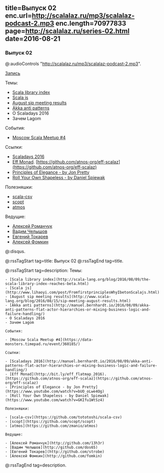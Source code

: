 title=Выпуск 02
enc.url=http://scalalaz.ru/mp3/scalalaz-podcast-2.mp3
enc.length=70977833
page=http://scalalaz.ru/series-02.html
date=2016-08-21
----
### Выпуск 02

@:audioControls "http://scalalaz.ru/mp3/scalalaz-podcast-2.mp3".

[Запись](http://scalalaz.ru/mp3/scalalaz-podcast-2.mp3)

Темы:

- [Scala library index](http://scala-lang.org/blog/2016/08/09/the-scala-library-index-reaches-beta.html)
- [Scala js](http://www.lihaoyi.com/post/FromfirstprinciplesWhyIbetonScalajs.html)
- [August sip meeting results](http://www.scala-lang.org/blog/2016/08/15/sip-meeting-august-results.html)
- [Akka anti patterns](http://manuel.bernhardt.io/2016/08/09/akka-anti-patterns-flat-actor-hierarchies-or-mixing-business-logic-and-failure-handling/)
- О Scaladays 2016
- Зачем Lagom

События:

- [Moscow Scala Meetup #4](https://data-monsters.timepad.ru/event/360185/)

Ссылки:

- [Scaladays 2016](http://manuel.bernhardt.io/2016/08/09/akka-anti-patterns-flat-actor-hierarchies-or-mixing-business-logic-and-failure-handling/)
- [Eff Monad](http://bit.ly/eff_flatmap_2016). [https://github.com/atnos-org/eff-scalaz](https://github.com/atnos-org/eff-scalaz)
- [Principles of Elegance - by Jon Pretty](https://www.youtube.com/watch?v=bUO_oLwe4Og)
- [Roll Your Own Shapeless - by Daniel Spiewak](https://www.youtube.com/watch?v=GKIfu1WtSz4)

Полезняшки:

- [scala-csv](https://github.com/tototoshi/scala-csv)
- [scopt](https://github.com/scopt/scopt)
- [atmos](https://github.com/zmanio/atmos)

Ведущие:

- [Алексей Романчук](http://github.com/13h3r)
- [Вадим Челышов](http://github.com/dos65)
- [Евгений Токарев](http://github.com/strobe)
- [Алексей Фомкин](http://github.com/fomkin)

@:disqus.

@:rssTagStart tag=title:
    Выпуск 02
@:rssTagEnd tag=title.

@:rssTagStart tag=description:
    Темы:

    - [Scala library index](http://scala-lang.org/blog/2016/08/09/the-scala-library-index-reaches-beta.html)
    - [Scala js](http://www.lihaoyi.com/post/FromfirstprinciplesWhyIbetonScalajs.html)
    - [August sip meeting results](http://www.scala-lang.org/blog/2016/08/15/sip-meeting-august-results.html)
    - [Akka anti patterns](http://manuel.bernhardt.io/2016/08/09/akka-anti-patterns-flat-actor-hierarchies-or-mixing-business-logic-and-failure-handling/)
    - О Scaladays 2016
    - Зачем Lagom

    События:

    - [Moscow Scala Meetup #4](https://data-monsters.timepad.ru/event/360185/)

    Ссылки:

    - [Scaladays 2016](http://manuel.bernhardt.io/2016/08/09/akka-anti-patterns-flat-actor-hierarchies-or-mixing-business-logic-and-failure-handling/)
    - [Eff Monad](http://bit.ly/eff_flatmap_2016). [https://github.com/atnos-org/eff-scalaz](https://github.com/atnos-org/eff-scalaz)
    - [Principles of Elegance - by Jon Pretty](https://www.youtube.com/watch?v=bUO_oLwe4Og)
    - [Roll Your Own Shapeless - by Daniel Spiewak](https://www.youtube.com/watch?v=GKIfu1WtSz4)

    Полезняшки:

    - [scala-csv](https://github.com/tototoshi/scala-csv)
    - [scopt](https://github.com/scopt/scopt)
    - [atmos](https://github.com/zmanio/atmos)

    Ведущие:

    - [Алексей Романчук](http://github.com/13h3r)
    - [Вадим Челышов](http://github.com/dos65)
    - [Евгений Токарев](http://github.com/strobe)
    - [Алексей Фомкин](http://github.com/fomkin)

@:rssTagEnd tag=description.








